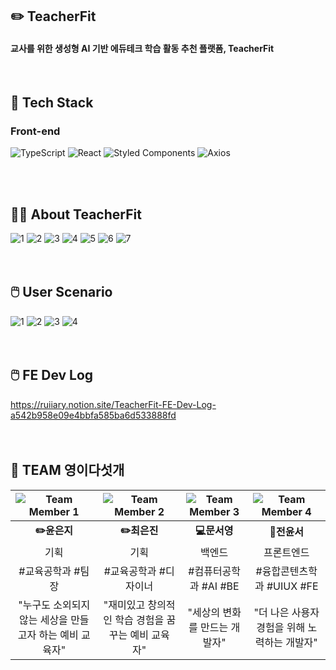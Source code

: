 ## ✏️ TeacherFit
#### 교사를 위한 생성형 AI 기반 에듀테크 학습 활동 추천 플랫폼, <strong>TeacherFit</strong>
<br>

## 🚀 Tech Stack
### Front-end
![TypeScript](https://img.shields.io/badge/TypeScript-3178C6?style=for-the-badge&logo=typescript&logoColor=white)
![React](https://img.shields.io/badge/React-61DAFB?style=for-the-badge&logo=react&logoColor=black)
![Styled Components](https://img.shields.io/badge/Styled--Components-DB7093?style=for-the-badge&logo=styled-components&logoColor=white)
![Axios](https://img.shields.io/badge/Axios-5A29E4?style=for-the-badge&logo=axios&logoColor=white)

<br>
<br>

## 🧑‍🏫 About TeacherFit
![1](https://github.com/user-attachments/assets/e9e63f3b-e540-4843-8793-dc8a88c1e19c)
![2](https://github.com/user-attachments/assets/b1a7b603-cb8d-4610-966d-5c5a9c7ece57)
![3](https://github.com/user-attachments/assets/a2328be8-98a0-41ef-94b6-7496d4397540)
![4](https://github.com/user-attachments/assets/46085ad0-536f-49d4-be68-56825c41ed98)
![5](https://github.com/user-attachments/assets/f239a083-5b5f-41ee-8a7a-ce86792e30f0)
![6](https://github.com/user-attachments/assets/fe63fcfb-ce45-40fa-ad4a-5db5128c56a9)
![7](https://github.com/user-attachments/assets/a20089c7-b1ef-4e66-a106-fdc544d4434a)
<br>
<br>
<br>
## 🖱️ User Scenario
![1](https://github.com/user-attachments/assets/709b8e5f-669b-4ecc-bf0e-32a14b4416c6)
![2](https://github.com/user-attachments/assets/8a25c573-1eca-4a24-997a-46b06139925f)
![3](https://github.com/user-attachments/assets/f5432f65-ae2d-4f1c-8c7d-d3f18c3a9eeb)
![4](https://github.com/user-attachments/assets/d769b036-74fa-487a-830a-54ee9223c206)
<br>
<br>
<br>
## 🖱️ FE Dev Log 
https://ruiiary.notion.site/TeacherFit-FE-Dev-Log-a542b958e09e4bbfa585ba6d533888fd
<br>
<br>
<br>
## 🤍 TEAM 영이다섯개
| ![Team Member 1](https://via.placeholder.com/100) | ![Team Member 2](https://via.placeholder.com/100) | ![Team Member 3](https://via.placeholder.com/100) | ![Team Member 4](https://via.placeholder.com/100) |
| :----------------------------------: | :----------------------------------: | :----------------------------------: | :----------------------------------: |
| **✏️윤은지**                   | **✏️최은진**                   | **💻문서영**                   | **🎨전윤서**                   |
| 기획                             | 기획                             | 백엔드                              | 프론트엔드                              |
| #교육공학과 #팀장                            | #교육공학과 #디자이너                            | #컴퓨터공학과 #AI #BE                           | #융합콘텐츠학과 #UIUX #FE                           |
| "누구도 소외되지 않는 세상을 만들고자 하는 예비 교육자"                     | "재미있고 창의적인 학습 경험을 꿈꾸는 예비 교육자"                     | "세상의 변화를 만드는 개발자"                     | "더 나은 사용자경험을 위해 노력하는 개발자"                     |



